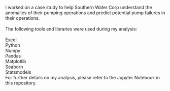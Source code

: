 I worked on a case study to help Southern Water Corp understand the anomalies of their pumping operations and predict potential pump failures in their operations.<br />
<br />
The following tools and libraries were used during my analysis:<br />
<br />
Excel<br />
Python<br />
Numpy<br />
Pandas<br />
Matplotlib<br />
Seaborn<br />
Statsmodels<br />
For further details on my analysis, please refer to the Jupyter Notebook in this repository.<br />
